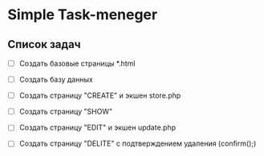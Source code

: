 # Simple Task-meneger

## Список задач
- [ ] Создать базовые страницы *.html
- [ ] Создать базу данных
- [ ] Создать страницу "CREATE" и экшен store.php
- [ ] Создать страницу "SHOW"
- [ ] Создать страницу "EDIT" и экшен update.php
- [ ] Создать страницу "DELITE" с подтверждением удаления (confirm();)


